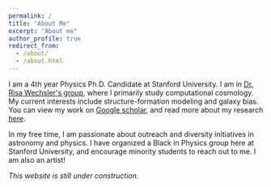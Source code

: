 ```yaml
---
permalink: /
title: "About Me"
excerpt: "About me"
author_profile: true
redirect_from: 
  - /about/
  - /about.html
---
```


I am a 4th year Physics Ph.D. Candidate at Stanford University. I am in [Dr. Risa Wechsler's group](https://www.risawechsler.com/gfc-group.html), where I primarily study computational cosmology. My current interests include structure-formation modeling and galaxy bias. You can view my work on [Google scholar](https://scholar.google.com/citations?hl=en&authuser=2&user=cL4njVMAAAAJ), and read more about my research [here](https://mshiferaw.github.io/publications/).

In my free time, I am passionate about outreach and diversity initiatives in astronomy and physics. I have organized a Black in Physics group here at Stanford University, and encourage minority students to reach out to me. I am also an artist!

<i>This website is still under construction.</i>
